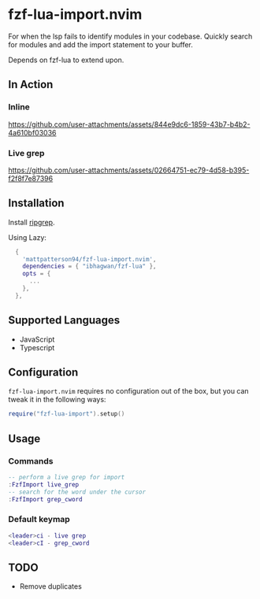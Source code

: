 # fzf-lua-import.nvim

For when the lsp fails to identify modules in your codebase. Quickly search for modules and add the import statement to your buffer.

Depends on fzf-lua to extend upon.

## In Action

### Inline

https://github.com/user-attachments/assets/844e9dc6-1859-43b7-b4b2-4a610bf03036


### Live grep

https://github.com/user-attachments/assets/02664751-ec79-4d58-b395-f2f8f7e87396


## Installation

Install [ripgrep](https://github.com/BurntSushi/ripgrep).

Using Lazy:

```lua
  {
    'mattpatterson94/fzf-lua-import.nvim',
    dependencies = { "ibhagwan/fzf-lua" },
    opts = {
      ...
    },
  },
```

## Supported Languages

* JavaScript
* Typescript

## Configuration

`fzf-lua-import.nvim` requires no configuration out of the box, but you can tweak it in the following ways:

```lua
require("fzf-lua-import").setup()
```

## Usage


### Commands

```lua
-- perform a live grep for import
:FzfImport live_grep
-- search for the word under the cursor
:FzfImport grep_cword
```

### Default keymap

```lua
<leader>ci - live grep
<leader>cI - grep_cword
```
## TODO

- Remove duplicates
